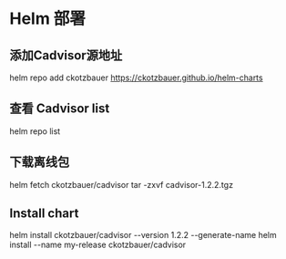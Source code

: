 # Helm 部署

## 添加Cadvisor源地址
helm repo add ckotzbauer https://ckotzbauer.github.io/helm-charts
## 查看 Cadvisor list
helm  repo list
## 下载离线包
helm  fetch  ckotzbauer/cadvisor
tar -zxvf cadvisor-1.2.2.tgz
## Install chart
helm install ckotzbauer/cadvisor --version 1.2.2 --generate-name
helm install --name my-release ckotzbauer/cadvisor
